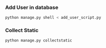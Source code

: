 ### Add User in database
```bash
python manage.py shell < add_user_script.py
```

### Collect Static
```bash
python manage.py collectstatic
```